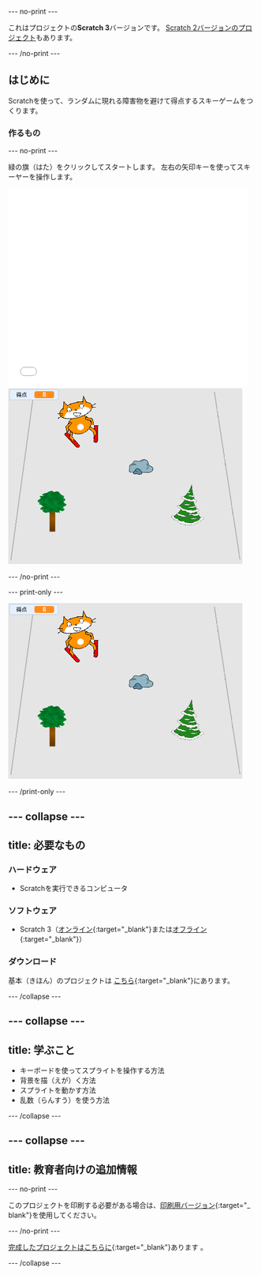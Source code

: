 --- no-print ---

これはプロジェクトの**Scratch 3**バージョンです。 [Scratch 2バージョンのプロジェクト](https://projects.raspberrypi.org/ja-JP/projects/scratch-cat-goes-skiing-scratch2)もあります。

--- /no-print ---

## はじめに

Scratchを使って、ランダムに現れる障害物を避けて得点するスキーゲームをつくります。

### 作るもの

--- no-print ---

緑の旗（はた）をクリックしてスタートします。 左右の矢印キーを使ってスキーヤーを操作します。

<div class="scratch-preview">
  <iframe allowtransparency="true" width="485" height="402" src="//scratch.mit.edu/projects/embed/406834074/?autostart=false" frameborder="0" scrolling="no"></iframe>
  <img src="images/skiing-final.png">
</div>

--- /no-print ---

--- print-only ---

![完成したプロジェクト](images/skiing-final.png)

--- /print-only ---

--- collapse ---
---
title: 必要なもの
---

### ハードウェア

+ Scratchを実行できるコンピュータ

### ソフトウェア

+ Scratch 3（[オンライン](https://rpf.io/scratchon){:target="_blank"}または[オフライン](https://rpf.io/scratchoff){:target="_blank"}）

### ダウンロード

基本（きほん）のプロジェクトは [こちら](https://rpf.io/p/ja-JP/scratch-cat-goes-skiing-go){:target="_blank"}にあります。

--- /collapse ---

--- collapse ---
---
title: 学ぶこと
---

+ キーボードを使ってスプライトを操作する方法
+ 背景を描（えが）く方法
+ スプライトを動かす方法
+ 乱数（らんすう）を使う方法

--- /collapse ---

--- collapse ---
---
title: 教育者向けの追加情報
---

--- no-print ---

このプロジェクトを印刷する必要がある場合は、[印刷用バージョン](https://projects.raspberrypi.org/ja-JP/projects/scratch-cat-goes-skiing/print){:target="_ blank"}を使用してください。

--- /no-print ---

[完成したプロジェクトはこちらに](https://rpf.io/p/ja-JP/scratch-cat-goes-skiing-get){:target="_blank"}あります 。

--- /collapse ---
